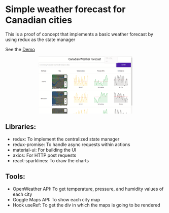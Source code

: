 # Simple weather forecast for Canadian cities

This is a proof of concept that implements a basic weather forecast by using redux as the state manager 

See the <a href="https://tr010-react-redux-weather-app.netlify.app/" target="_blank">Demo</a>

<p align="center">
  <img align="center" width="295" height="180" src="/src/utils/images/screen.png">
</p>

## Libraries:
- redux: To implement the centralized state manager
- redux-promise: To handle async requests within actions
- material-ui: For building the UI
- axios: For HTTP post requests
- react-sparklines: To draw the charts
## Tools:
- OpenWeather API: To get temperature, pressure, and humidity values of each city
- Goggle Maps API: To show each city map
- Hook useRef: To get the div in which the maps is going to be rendered
